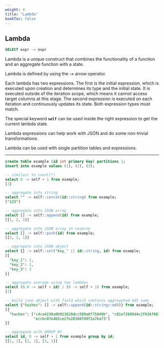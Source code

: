 ```yaml
---
weight: 4
title: "Lambda"
bookToc: false
---
```


## Lambda

```SQL
SELECT expr -> expr
```

Lambda is a unique construct that combines the functionality of a function and an
aggregate function with a state.

Lambda is defined by using the **`->`** arrow operator.

Each lambda has two expressions. The first is the initial expression,
which is executed upon creation and determines its type and the initial state.
It is executed outside of the iteration scope, which means it cannot access target columns
at this stage. The second expression is executed on each iteration and continuously
updates its state. Both expression types must match.

The special keyword **`self`** can be used inside the right expression to get the current
lambda state.

Lambda expressions can help work with JSON and do some non-trivial transformations.

Lambda can be used with single partition tables and expressions.

---

```SQL
create table example (id int primary key) partitions 1;
insert into example values (1), (2), (3);

-- similair to count(*)
select 0 -> self + 1 from example;
[3]

-- aggregate into string
select "" -> self::concat(id::string) from example;
["123"]

-- aggregate into JSON array
select [] -> self::append(id) from example;
[[1, 2, 3]]

-- aggregate into JSON array in reverse
select [] -> self::push(id) from example;
[[3, 2, 1]]

-- aggregate into JSON object
select {} -> self::set("key_" || id::string, id) from example;
[{
  "key_1": 1,
  "key_2": 2,
  "key_3": 3
}]

-- aggregate average using two lambdas
select (0.0 -> self + id) / (0 -> self + 1) from example;
[2]

-- build json object with field which contains aggregated md5 sums
select {"hashes": [] -> self::append(id::string::md5)} from example;
[{
  "hashes": ["c4ca4238a0b923820dcc509a6f75849b", "c81e728d9d4c2f636f067f89cc14862c",
             "eccbc87e4b5ce2fe28308fd9f2a7baf3"]
}]

-- aggregate with GROUP BY
select id, 0 -> self + 1 from example group by id;
[[1, 1], [2, 1], [3, 1]]
```

